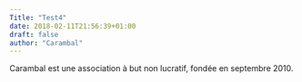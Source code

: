 ```yaml
---
Title: "Test4"
date: 2018-02-11T21:56:39+01:00
draft: false
author: "Carambal"
---
```


Carambal est une association à but non lucratif, fondée en septembre 2010.